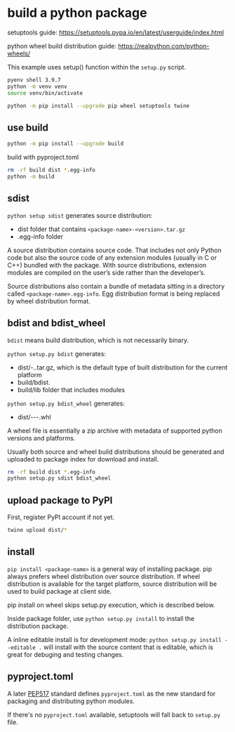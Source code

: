# build a python package

setuptools guide:
https://setuptools.pypa.io/en/latest/userguide/index.html

python wheel build distribution guide:
https://realpython.com/python-wheels/

This example uses setup() function within the `setup.py` script.

```sh
pyenv shell 3.9.7
python -m venv venv
source venv/bin/activate

python -m pip install --upgrade pip wheel setuptools twine
```

## use build

```sh
python -m pip install --upgrade build
```

build with pyproject.toml

```sh
rm -rf build dist *.egg-info
python -m build
```



## sdist

`python setup sdist` generates source distribution:

- dist folder that contains `<package-name>-<version>.tar.gz`
- <package-name>.egg-info folder

A source distribution contains source code.
That includes not only Python code but also the source code of any extension
modules (usually in C or C++) bundled with the package.
With source distributions, extension modules are compiled on the user’s side
rather than the developer’s.

Source distributions also contain a bundle of metadata sitting in a directory
called `<package-name>.egg-info`. Egg distribution format is being replaced
by wheel distribution format.

## bdist and bdist_wheel

`bdist` means build distribution, which is not necessarily binary.

`python setup.py bdist` generates:

- dist/<package-name>-<version>.<platform>.tar.gz, which is the default
  type of built distribution for the current platform
- build/bdist.<platform>
- build/lib folder that includes modules

`python setup.py bdist_wheel` generates:

- dist/<package-name>-<version>-<python>-<platform>.whl

A wheel file is essentially a zip archive with metadata of supported python
versions and platforms.

Usually both source and wheel build distributions should be generated and
uploaded to package index for download and install.

```sh
rm -rf build dist *.egg-info
python setup.py sdist bdist_wheel
```

## upload package to PyPI

First, register PyPI account if not yet.

```sh
twine upload dist/*
```

## install

`pip install <package-name>` is a general way of installing package.
pip always prefers wheel distribution over source distribution.
If wheel distribution is available for the target platform, source distribution
will be used to build package at client side.

pip install on wheel skips setup.py execution, which is described below.

Inside package folder, use
`python setup.py install` to install the distribution package.

A inline editable install is for development mode:
`python setup.py install --editable .` will install with the source content
that is editable, which is great for debuging and testing changes.

## pyproject.toml

A later [PEP517](https://www.python.org/dev/peps/pep-0517/) standard defines
`pyproject.toml` as the new standard for packaging and distributing python
modules.

If there's no `pyproject.toml` available, setuptools will fall back to
`setup.py` file.
